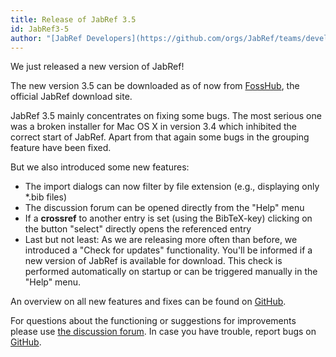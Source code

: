```yaml
---
title: Release of JabRef 3.5
id: JabRef3-5
author: "[JabRef Developers](https://github.com/orgs/JabRef/teams/developers)"
---
```


We just released a new version of JabRef!

The new version 3.5 can be downloaded as of now from [FossHub](http://www.fosshub.com/JabRef.html), the official JabRef download site.

JabRef 3.5 mainly concentrates on fixing some bugs. The most serious one was a broken installer for Mac OS X in version 3.4 which inhibited the correct start of JabRef.
Apart from that again some bugs in the grouping feature have been fixed.

But we also introduced some new features:

- The import dialogs can now filter by file extension (e.g., displaying only *.bib files)
- The discussion forum can be opened directly from the "Help" menu
- If a **crossref** to another entry is set (using the BibTeX-key) clicking on the button "select" directly opens the referenced entry
- Last but not least: As we are releasing more often than before, we introduced a "Check for updates" functionality. You'll be informed if a new version of JabRef is available for download. This check is performed automatically on startup or can be triggered manually in the "Help" menu.

An overview on all new features and fixes can be found on [GitHub](https://github.com/JabRef/jabref/blob/v3.5/CHANGELOG.md).

For questions about the functioning or suggestions for improvements please use [the discussion forum](http://discourse.jabref.org).
In case you have trouble, report bugs  on [GitHub](https://github.com/JabRef/jabref/issues).
